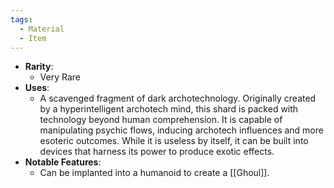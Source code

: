 ```yaml
---
tags:
  - Material
  - Item
---
```

- **Rarity**:
	- Very Rare
- **Uses**:
	- A scavenged fragment of dark archotechnology. Originally created by a hyperintelligent archotech mind, this shard is packed with technology beyond human comprehension. It is capable of manipulating psychic flows, inducing archotech influences and more esoteric outcomes. While it is useless by itself, it can be built into devices that harness its power to produce exotic effects.
- **Notable Features**:
	- Can be implanted into a humanoid to create a [[Ghoul]].